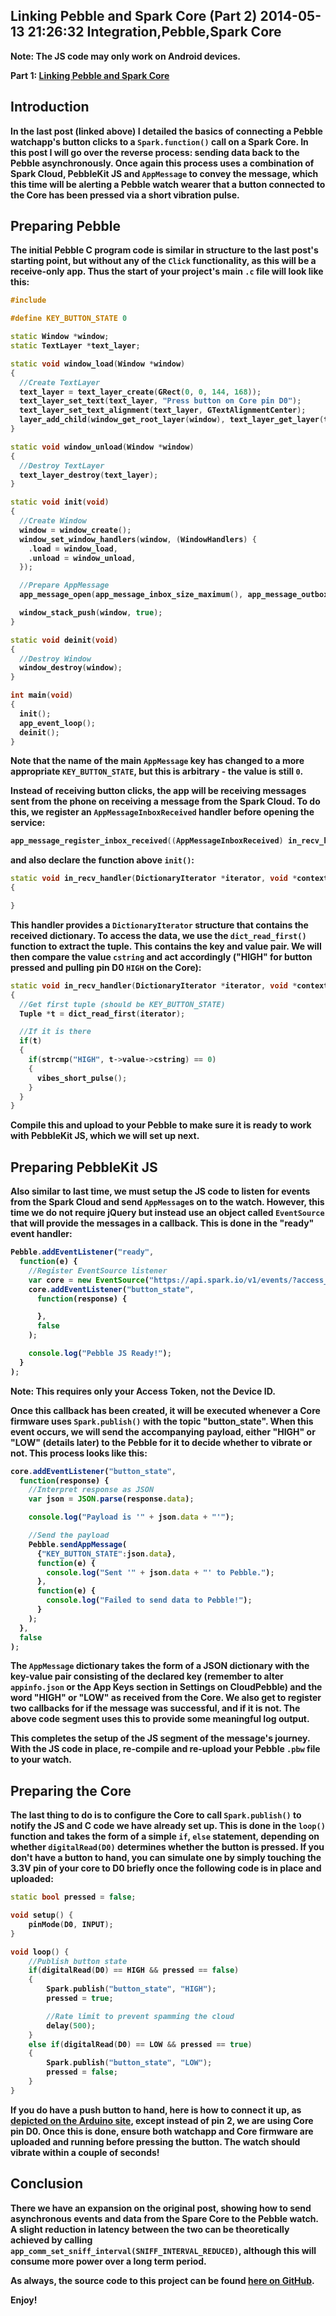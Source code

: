 Linking Pebble and Spark Core (Part 2)
2014-05-13 21:26:32
Integration,Pebble,Spark Core
---

<strong>Note: The JS code may only work on Android devices.

Part 1: <a href="http://ninedof.wordpress.com/2014/05/12/linking-pebble-and-spark-core/" title="Linking Pebble and Spark Core">Linking Pebble and Spark Core</a>

## Introduction

In the last post (linked above) I detailed the basics of connecting a Pebble watchapp's button clicks to a <code>Spark.function()</code> call on a Spark Core. In this post I will go over the reverse process: sending data back to the Pebble asynchronously. Once again this process uses a combination of Spark Cloud, PebbleKit JS and <code>AppMessage</code> to convey the message, which this time will be alerting a Pebble watch wearer that a button connected to the Core has been pressed via a short vibration pulse.

## Preparing Pebble

The initial Pebble C program code is similar in structure to the last post's starting point, but without any of the <code>Click</code> functionality, as this will be a receive-only app. Thus the start of your project's main <code>.c</code> file will look like this:

```cpp
#include

#define KEY_BUTTON_STATE 0

static Window *window;
static TextLayer *text_layer;

static void window_load(Window *window)
{
  //Create TextLayer
  text_layer = text_layer_create(GRect(0, 0, 144, 168));
  text_layer_set_text(text_layer, "Press button on Core pin D0");
  text_layer_set_text_alignment(text_layer, GTextAlignmentCenter);
  layer_add_child(window_get_root_layer(window), text_layer_get_layer(text_layer));
}

static void window_unload(Window *window)
{
  //Destroy TextLayer
  text_layer_destroy(text_layer);
}

static void init(void)
{
  //Create Window
  window = window_create();
  window_set_window_handlers(window, (WindowHandlers) {
    .load = window_load,
    .unload = window_unload,
  });

  //Prepare AppMessage
  app_message_open(app_message_inbox_size_maximum(), app_message_outbox_size_maximum());

  window_stack_push(window, true);
}

static void deinit(void)
{
  //Destroy Window
  window_destroy(window);
}

int main(void)
{
  init();
  app_event_loop();
  deinit();
}
```

Note that the name of the main <code>AppMessage</code> key has changed to a more appropriate <code>KEY_BUTTON_STATE</code>, but this is arbitrary - the value is still <code>0</code>.

Instead of receiving button clicks, the app will be receiving messages sent from the phone on receiving a message from the Spark Cloud. To do this, we register an <code>AppMessageInboxReceived</code> handler before opening the service:

```cpp
app_message_register_inbox_received((AppMessageInboxReceived) in_recv_handler);
```

and also declare the function above <code>init()</code>:

```cpp
static void in_recv_handler(DictionaryIterator *iterator, void *context)
{

}
```

This handler provides a <code>DictionaryIterator</code> structure that contains the received dictionary. To access the data, we use the <code>dict_read_first()</code> function to extract the tuple. This contains the key and value pair. We will then compare the value <code>cstring</code> and act accordingly ("HIGH" for button pressed and pulling pin D0 <code>HIGH</code> on the Core):

```cpp
static void in_recv_handler(DictionaryIterator *iterator, void *context)
{
  //Get first tuple (should be KEY_BUTTON_STATE)
  Tuple *t = dict_read_first(iterator);

  //If it is there
  if(t)
  {
    if(strcmp("HIGH", t->value->cstring) == 0)
    {
      vibes_short_pulse();
    }
  }
}
```

Compile this and upload to your Pebble to make sure it is ready to work with PebbleKit JS, which we will set up next.

## Preparing PebbleKit JS

Also similar to last time, we must setup the JS code to listen for events from the Spark Cloud and send <code>AppMessage</code>s on to the watch. However, this time we do not require jQuery but instead use an object called <code>EventSource</code> that will provide the messages in a callback. This is done in the "ready" event handler:

```javascript
Pebble.addEventListener("ready",
  function(e) {
    //Register EventSource listener
    var core = new EventSource("https://api.spark.io/v1/events/?access_token=" + accessToken);
    core.addEventListener("button_state",
      function(response) {

      },
      false
    );

    console.log("Pebble JS Ready!");
  }
);
```

Note: This requires only your Access Token, not the Device ID.

Once this callback has been created, it will be executed whenever a Core firmware uses <code>Spark.publish()</code> with the topic "button_state". When this event occurs, we will send the accompanying payload, either "HIGH" or "LOW" (details later) to the Pebble for it to decide whether to vibrate or not. This process looks like this:

```javascript
core.addEventListener("button_state",
  function(response) {
    //Interpret response as JSON
    var json = JSON.parse(response.data);

    console.log("Payload is '" + json.data + "'");

    //Send the payload
    Pebble.sendAppMessage(
      {"KEY_BUTTON_STATE":json.data},
      function(e) {
        console.log("Sent '" + json.data + "' to Pebble.");
      },
      function(e) {
        console.log("Failed to send data to Pebble!");
      }
    );
  },
  false
);
```

The <code>AppMessage</code> dictionary takes the form of a JSON dictionary with the key-value pair consisting of the declared key (remember to alter <code>appinfo.json</code> or the App Keys section in Settings on CloudPebble) and the word "HIGH" or "LOW" as received from the Core. We also get to register two callbacks for if the message was successful, and if it is not. The above code segment uses this to provide some meaningful log output.

This completes the setup of the JS segment of the message's journey. With the JS code in place, re-compile and re-upload your Pebble <code>.pbw</code> file to your watch.

## Preparing the Core

The last thing to do is to configure the Core to call <code>Spark.publish()</code> to notify the JS and C code we have already set up. This is done in the <code>loop()</code> function and takes the form of a simple <code>if</code>, <code>else</code> statement, depending on whether <code>digitalRead(D0)</code> determines whether the button is pressed. If you don't have a button to hand, you can simulate one by simply touching the 3.3V pin of your core to D0 briefly once the following code is in place and uploaded:

```cpp
static bool pressed = false;

void setup() {
    pinMode(D0, INPUT);
}

void loop() {
    //Publish button state
    if(digitalRead(D0) == HIGH && pressed == false)
    {
        Spark.publish("button_state", "HIGH");
        pressed = true;

        //Rate limit to prevent spamming the cloud
        delay(500);
    }
    else if(digitalRead(D0) == LOW && pressed == true)
    {
        Spark.publish("button_state", "LOW");
        pressed = false;
    }
}
```

If you do have a push button to hand, here is how to connect it up, as <a href="http://arduino.cc/en/tutorial/button" title="Button">depicted on the Arduino site</a>, except instead of pin 2, we are using Core pin D0. Once this is done, ensure both watchapp and Core firmware are uploaded and running before pressing the button. The watch should vibrate within a couple of seconds!

## Conclusion

There we have an expansion on the original post, showing how to send asynchronous events and data from the Spare Core to the Pebble watch. A slight reduction in latency between the two can be theoretically achieved by calling <code>app_comm_set_sniff_interval(SNIFF_INTERVAL_REDUCED)</code>, although this will consume more power over a long term period.

As always, the source code to this project can be found <a href="https://github.com/C-D-Lewis/pebble-spark-link-2" title="Source code">here on GitHub</a>.

Enjoy!
